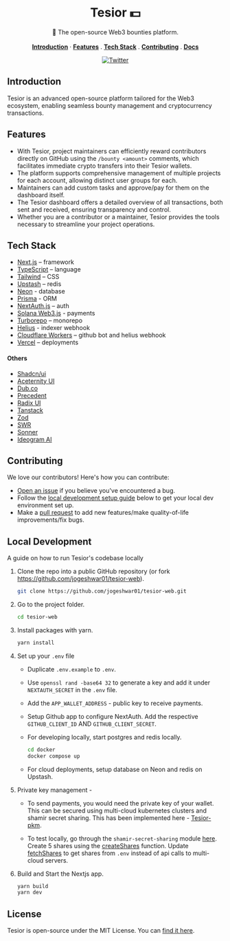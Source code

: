 <h1 align="center"> Tesior 💵</h1>

<p align="center">
    🤖 The open-source Web3 bounties platform.
    <br />
    <br />
    <a href="#introduction"><strong>Introduction</strong></a> ·
    <a href="#features"><strong>Features</strong></a> .
    <a href="#tech-stack"><strong>Tech Stack</strong></a> .
    <a href="#contributing"><strong>Contributing</strong></a> .
    <a href="https://github.com/jogeshwar01/tesior-web/blob/main/DOCS.md" target="_blank"><strong>Docs</strong></a>
</p>

<p align="center">
  <a href="https://x.com/jogeshwar01">
    <img src="https://img.shields.io/twitter/follow/jogeshwar01?style=flat&label=%40jogeshwar01&logo=twitter&color=0bf&logoColor=000" alt="Twitter" />
  </a>
</p>

## Introduction

Tesior is an advanced open-source platform tailored for the Web3 ecosystem, enabling seamless bounty management and cryptocurrency transactions.

## Features

- With Tesior, project maintainers can efficiently reward contributors directly on GitHub using the `/bounty <amount>` comments, which facilitates immediate crypto transfers into their Tesior wallets.
- The platform supports comprehensive management of multiple projects for each account, allowing distinct user groups for each.
- Maintainers can add custom tasks and approve/pay for them on the dashboard itself.
- The Tesior dashboard offers a detailed overview of all transactions, both sent and received, ensuring transparency and control.
- Whether you are a contributor or a maintainer, Tesior provides the tools necessary to streamline your project operations.

## Tech Stack

- [Next.js](https://nextjs.org/) – framework
- [TypeScript](https://www.typescriptlang.org/) – language
- [Tailwind](https://tailwindcss.com/) – CSS
- [Upstash](https://upstash.com/) – redis
- [Neon](https://neon.tech/) - database
- [Prisma](https://www.prisma.io/) - ORM
- [NextAuth.js](https://next-auth.js.org/) – auth
- [Solana Web3.js](https://github.com/solana-labs/solana-web3.js) - payments
- [Turborepo](https://turbo.build/repo) – monorepo
- [Helius](https://dev.helius.xyz/) - indexer webhook
- [Cloudflare Workers](https://hono.dev/docs/getting-started/cloudflare-workers) – github bot and helius webhook
- [Vercel](https://vercel.com/) – deployments

#### Others

- [Shadcn/ui](https://ui.shadcn.com/)
- [Aceternity UI](https://ui.aceternity.com/)
- [Dub.co](https://github.com/dubinc/dub)
- [Precedent](https://github.com/steven-tey/precedent)
- [Radix UI](https://www.radix-ui.com/)
- [Tanstack](https://tanstack.com/)
- [Zod](https://zod.dev/)
- [SWR](https://swr.vercel.app/)
- [Sonner](https://sonner.emilkowal.ski/)
- [Ideogram AI](https://ideogram.ai/)

## Contributing

We love our contributors! Here's how you can contribute:

- [Open an issue](https://github.com/jogeshwar01/tesior-web/issues) if you believe you've encountered a bug.
- Follow the [local development setup guide](#local-development-setup) below to get your local dev environment set up.
- Make a [pull request](https://github.com/jogeshwar01/tesior-web/pull) to add new features/make quality-of-life improvements/fix bugs.

## Local Development

A guide on how to run Tesior's codebase locally

1. Clone the repo into a public GitHub repository (or fork https://github.com/jogeshwar01/tesior-web).

   ```sh
   git clone https://github.com/jogeshwar01/tesior-web.git
   ```

2. Go to the project folder.

   ```sh
   cd tesior-web
   ```

3. Install packages with yarn.

   ```sh
   yarn install
   ```

4. Set up your `.env` file

   - Duplicate `.env.example` to `.env`.
   - Use `openssl rand -base64 32` to generate a key and add it under `NEXTAUTH_SECRET` in the `.env` file.
   - Add the `APP_WALLET_ADDRESS` - public key to receive payments.
   - Setup Github app to configure NextAuth. Add the respective `GITHUB_CLIENT_ID` AND `GITHUB_CLIENT_SECRET`.

   - For developing locally, start postgres and redis locally.

     ```sh
     cd docker
     docker compose up
     ```

   - For cloud deployments, setup database on Neon and redis on Upstash.

5. Private key management -

   - To send payments, you would need the private key of your wallet. This can be secured using multi-cloud kubernetes clusters and shamir secret sharing. This has been implemented here - [Tesior-pkm](https://github.com/jogeshwar01/tesior-pkm).

   - To test locally, go through the `shamir-secret-sharing` module [here](https://github.com/jogeshwar01/tesior-web/tree/main/apps/next-web/lib/shamirs-secret-sharing). Create 5 shares using the [createShares](https://github.com/jogeshwar01/tesior-web/blob/main/apps/next-web/lib/shamirs-secret-sharing/createShares.ts) function. Update [fetchShares](https://github.com/jogeshwar01/tesior-web/blob/main/apps/next-web/lib/shamirs-secret-sharing/recoverPrivateKey.ts) to get shares from `.env` instead of api calls to multi-cloud servers.

6. Build and Start the Nextjs app.

   ```sh
   yarn build
   yarn dev
   ```

## License

Tesior is open-source under the MIT License. You can [find it here](https://github.com/jogeshwar01/tesior-web/blob/main/LICENSE.md).
